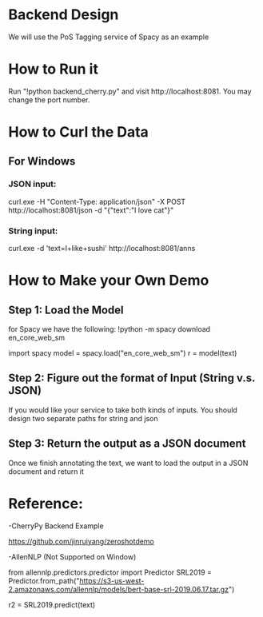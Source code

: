 # Backend Design

We will use the PoS Tagging service of Spacy as an example


# How to Run it

Run "!python backend_cherry.py" and visit http://localhost:8081. You may change the port number.

# How to Curl the Data

## For Windows

### JSON input:
curl.exe -H "Content-Type: application/json" -X POST http://localhost:8081/json -d "{"text":"I love cat"}"

### String input:
curl.exe -d 'text=I+like+sushi' http://localhost:8081/anns

# How to Make your Own Demo
## Step 1: Load the Model

for Spacy we have the following:
!python -m spacy download en_core_web_sm

import spacy
model = spacy.load("en_core_web_sm")
r = model(text)

## Step 2: Figure out the format of Input (String v.s. JSON)

If you would like your service to take both kinds of inputs. You should design two separate paths for string and json

## Step 3: Return the output as a JSON document

Once we finish annotating the text, we want to load the output in a JSON document and return it


# Reference:

-CherryPy Backend Example

https://github.com/jinruiyang/zeroshotdemo

-AllenNLP (Not Supported on Window)

from allennlp.predictors.predictor import Predictor
SRL2019 = Predictor.from_path("https://s3-us-west-2.amazonaws.com/allennlp/models/bert-base-srl-2019.06.17.tar.gz")

r2 = SRL2019.predict(text)